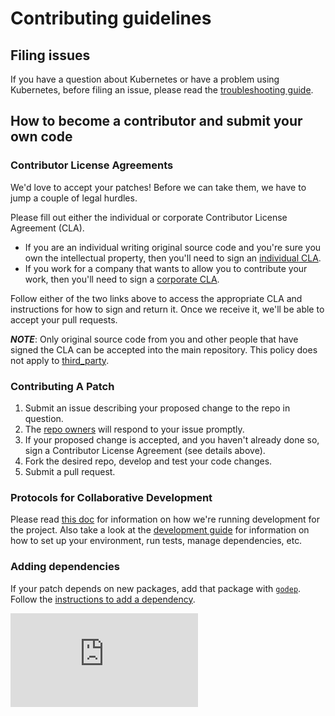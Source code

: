 # Contributing guidelines

## Filing issues

If you have a question about Kubernetes or have a problem using Kubernetes, before filing an issue, please read the [troubleshooting guide](docs/troubleshooting.md).

## How to become a contributor and submit your own code

### Contributor License Agreements

We'd love to accept your patches! Before we can take them, we have to jump a couple of legal hurdles.

Please fill out either the individual or corporate Contributor License Agreement (CLA).

  * If you are an individual writing original source code and you're sure you own the intellectual property, then you'll need to sign an [individual CLA](http://code.google.com/legal/individual-cla-v1.0.html).
  * If you work for a company that wants to allow you to contribute your work, then you'll need to sign a [corporate CLA](https://cla.developers.google.com/about/google-corporate?csw=1).

Follow either of the two links above to access the appropriate CLA and instructions for how to sign and return it. Once we receive it, we'll be able to accept your pull requests.

***NOTE***: Only original source code from you and other people that have signed the CLA can be accepted into the main repository. This policy does not apply to [third_party](third_party/).

### Contributing A Patch

1. Submit an issue describing your proposed change to the repo in question.
1. The [repo owners](OWNERS) will respond to your issue promptly.
1. If your proposed change is accepted, and you haven't already done so, sign a Contributor License Agreement (see details above).
1. Fork the desired repo, develop and test your code changes.
1. Submit a pull request.

### Protocols for Collaborative Development

Please read [this doc](docs/guide/collab.md) for information on how we're running development for the project.
Also take a look at the [development guide](docs/devel/development.md) for information on how to set up your environment, run tests, manage dependencies, etc.

### Adding dependencies

If your patch depends on new packages, add that package with [`godep`](https://github.com/tools/godep). Follow the [instructions to add a dependency](https://github.com/kubernetes/kubernetes/blob/master/docs/devel/development.md#godep-and-dependency-management).


[![Analytics](https://kubernetes-site.appspot.com/UA-36037335-10/GitHub/CONTRIBUTING.md?pixel)]()

